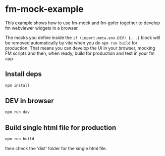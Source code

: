 # fm-mock-example

This example shows how to use fm-mock and fm-gofer together to develop fm
webviewer widgets in a browser.

The mocks you define inside the `if (import.meta.env.DEV) {...}` block will be
removed automatically by vite when you do `npm run build` for production. That
means you can develop the UI in your browser, mocking FM scripts and then, when
ready, build for production and test in your fm app.

## Install deps

```bash
npm install
```

## DEV in browser

```bash
npm run dev
```

## Build single html file for production

```bash
npm run build
```

then check the 'dist' folder for the single html file.
